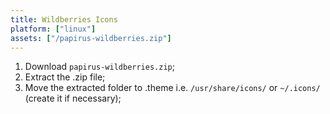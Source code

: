 ```yaml
---
title: Wildberries Icons
platform: ["linux"]
assets: ["/papirus-wildberries.zip"]
---
```


1. Download `papirus-wildberries.zip`;
2. Extract the .zip file;
3. Move the extracted folder to .theme i.e. `/usr/share/icons/` or `~/.icons/` (create it if necessary);
